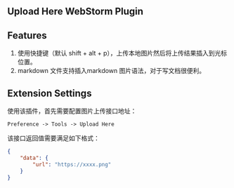 ## Upload Here WebStorm Plugin

## Features

1. 使用快捷键（默认 shift + alt + p），上传本地图片然后将上传结果插入到光标位置。
2. markdown 文件支持插入markdown 图片语法，对于写文档很便利。

## Extension Settings

使用该插件，首先需要配置图片上传接口地址：

`Preference -> Tools -> Upload Here`

该接口返回值需要满足如下格式：

```json
{
    "data": {
        "url": "https://xxxx.png"
    }
}
```

